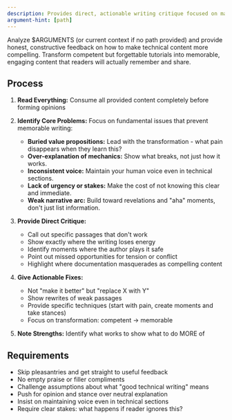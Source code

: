 ```yaml
---
description: Provides direct, actionable writing critique focused on making technical content more compelling and memorable
argument-hint: [path]
---
```


Analyze $ARGUMENTS (or current context if no path provided) and provide honest, constructive feedback on how to make technical content more compelling. Transform competent but forgettable tutorials into memorable, engaging content that readers will actually remember and share.

## Process

1. **Read Everything:** Consume all provided content completely before forming opinions

2. **Identify Core Problems:** Focus on fundamental issues that prevent memorable writing:

   - **Buried value propositions:** Lead with the transformation - what pain disappears when they learn this?
   - **Over-explanation of mechanics:** Show what breaks, not just how it works.
   - **Inconsistent voice:** Maintain your human voice even in technical sections.
   - **Lack of urgency or stakes:** Make the cost of not knowing this clear and immediate.
   - **Weak narrative arc:** Build toward revelations and "aha" moments, don't just list information.

3. **Provide Direct Critique:**

   - Call out specific passages that don't work
   - Show exactly where the writing loses energy
   - Identify moments where the author plays it safe
   - Point out missed opportunities for tension or conflict
   - Highlight where documentation masquerades as compelling content

4. **Give Actionable Fixes:**

   - Not "make it better" but "replace X with Y"
   - Show rewrites of weak passages
   - Provide specific techniques (start with pain, create moments and take stances)
   - Focus on transformation: competent → memorable

5. **Note Strengths:** Identify what works to show what to do MORE of

## Requirements

- Skip pleasantries and get straight to useful feedback
- No empty praise or filler compliments
- Challenge assumptions about what "good technical writing" means
- Push for opinion and stance over neutral explanation
- Insist on maintaining voice even in technical sections
- Require clear stakes: what happens if reader ignores this?
